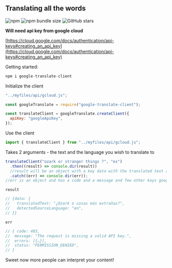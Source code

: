 ## Translating all the words

![npm](https://img.shields.io/npm/dm/google-translate-client)
![npm bundle size](https://img.shields.io/bundlephobia/minzip/google-translate-client)
![GitHub stars](https://img.shields.io/github/stars/nickfoden/google-translate-client?style=social)

**Will need api key from google cloud**

[https://cloud.google.com/docs/authentication/api-keys#creating_an_api_key](https://cloud.google.com/docs/authentication/api-keys#creating_an_api_key)

Getting started:

```javascript
npm i google-translate-client
```

Initialize the client

```javascript
"../myfiles/api/gcloud.js";

const googleTranslate = require("google-translate-client");

const translateClient = googleTranslate.createClient({
  apiKey: "googleApiKey",
});
```

Use the client

```javascript
import { translateClient } from "../myfiles/api/gcloud.js";
```

Takes 2 arguments - the text and the language you wish to translate to

```javascript
translateClient("ozark or stranger things ?", "es")
  .then((result) => console.dir(result))
  //result will be an object with a key data with the translated text and the detected source language
  .catch((err) => console.dir(err));
//err is an object and has a code and a message and few other keys google sends back
```

`result`

```javascript
// {data: {
//   translatedText: "¿Ozark o cosas más extrañas?",
//   detectedSourceLanguage: "en",
// }}
```

`err`

```javascript
// { code: 403,
//  message: "The request is missing a valid API key.",
//  errors: [{…}],
//  status: "PERMISSION_DENIED",
// }
```

Sweet now more people can interpret your content!
